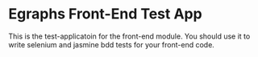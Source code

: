 Egraphs Front-End Test App
==========================

This is the test-applicatoin for the front-end module. You should use it
to write selenium and jasmine bdd tests for your front-end code.
